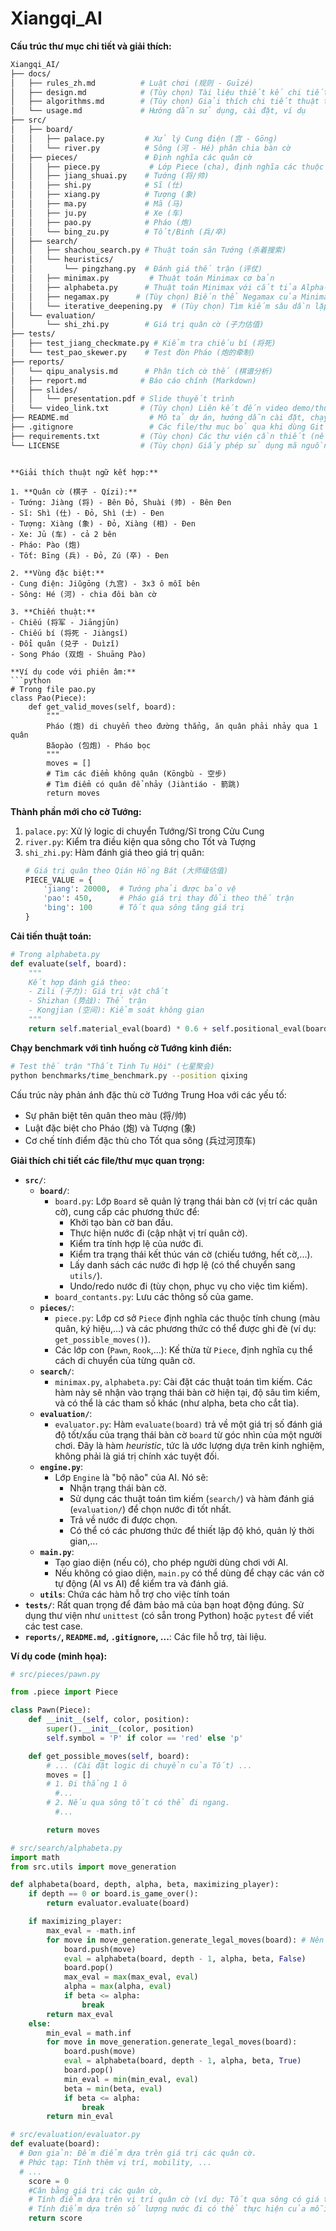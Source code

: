 # Xiangqi_AI
**Cấu trúc thư mục chi tiết và giải thích:**

```bash
Xiangqi_AI/
├── docs/
│   ├── rules_zh.md          # Luật chơi (规则 - Guīzé)
│   ├── design.md            # (Tùy chọn) Tài liệu thiết kế chi tiết (hệ thống, class,...)
│   ├── algorithms.md        # (Tùy chọn) Giải thích chi tiết thuật toán, công thức
│   └── usage.md             # Hướng dẫn sử dụng, cài đặt, ví dụ
├── src/
│   ├── board/
│   │   ├── palace.py         # Xử lý Cung điện (宫 - Gōng)
│   │   └── river.py          # Sông (河 - Hé) phân chia bàn cờ
│   ├── pieces/               # Định nghĩa các quân cờ  
│   │   ├── piece.py           # Lớp Piece (cha), định nghĩa các thuộc tính/phương thức chung
│   │   ├── jiang_shuai.py    # Tướng (将/帅)
│   │   ├── shi.py            # Sĩ (仕) 
│   │   ├── xiang.py          # Tượng (象)
│   │   ├── ma.py             # Mã (马)
│   │   ├── ju.py             # Xe (车)
│   │   ├── pao.py            # Pháo (炮)
│   │   └── bing_zu.py        # Tốt/Binh (兵/卒)
│   ├── search/
│   │   ├── shachou_search.py # Thuật toán săn Tướng (杀着搜索)
│   │   └── heuristics/
│   │       └── pingzhang.py  # Đánh giá thế trận (评仗)
│   │   ├── minimax.py         # Thuật toán Minimax cơ bản
│   │   ├── alphabeta.py      # Thuật toán Minimax với cắt tỉa Alpha-Beta
│   │   ├── negamax.py      # (Tùy chọn) Biến thể Negamax của Minimax
│   │   └── iterative_deepening.py  # (Tùy chọn) Tìm kiếm sâu dần lặp
│   └── evaluation/
│       └── shi_zhi.py        # Giá trị quân cờ (子力估值)
├── tests/
│   ├── test_jiang_checkmate.py # Kiểm tra chiếu bí (将死)
│   └── test_pao_skewer.py    # Test đòn Pháo (炮的牵制)
├── reports/
│   └── qipu_analysis.md      # Phân tích cờ thế (棋谱分析)
│   ├── report.md            # Báo cáo chính (Markdown)
│   ├── slides/
│   │   └── presentation.pdf # Slide thuyết trình
│   └── video_link.txt       # (Tùy chọn) Liên kết đến video demo/thuyết trình
├── README.md                  # Mô tả dự án, hướng dẫn cài đặt, chạy
├── .gitignore                 # Các file/thư mục bỏ qua khi dùng Git
├── requirements.txt         # (Tùy chọn) Các thư viện cần thiết (nếu có)
└── LICENSE                  # (Tùy chọn) Giấy phép sử dụng mã nguồn
```
```

**Giải thích thuật ngữ kết hợp:**

1. **Quân cờ (棋子 - Qízi):**
- Tướng: Jiàng (将) - Bên Đỏ, Shuài (帅) - Bên Đen
- Sĩ: Shì (仕) - Đỏ, Shì (士) - Đen
- Tượng: Xiàng (象) - Đỏ, Xiàng (相) - Đen
- Xe: Jū (车) - cả 2 bên
- Pháo: Pào (炮)
- Tốt: Bīng (兵) - Đỏ, Zú (卒) - Đen

2. **Vùng đặc biệt:**
- Cung điện: Jiǔgōng (九宫) - 3x3 ô mỗi bên
- Sông: Hé (河) - chia đôi bàn cờ

3. **Chiến thuật:**
- Chiếu (将军 - Jiāngjūn)
- Chiếu bí (将死 - Jiàngsǐ)
- Đổi quân (兑子 - Duìzǐ)
- Song Pháo (双炮 - Shuāng Pào)

**Ví dụ code với phiên âm:**
```python
# Trong file pao.py
class Pao(Piece):
    def get_valid_moves(self, board):
        """
        Pháo (炮) di chuyển theo đường thẳng, ăn quân phải nhảy qua 1 quân
        Bǎopào (包炮) - Pháo bọc
        """
        moves = []
        # Tìm các điểm không quân (Kōngbù - 空步)
        # Tìm điểm có quân để nhảy (Jiàntiáo - 箭跳)
        return moves
```

**Thành phần mới cho cờ Tướng:**
1. `palace.py`: Xử lý logic di chuyển Tướng/Sĩ trong Cửu Cung
2. `river.py`: Kiểm tra điều kiện qua sông cho Tốt và Tượng
3. `shi_zhi.py`: Hàm đánh giá theo giá trị quân:
   ```python
   # Giá trị quân theo Qián Hồng Bát (大师级估值)
   PIECE_VALUE = {
       'jiang': 20000,  # Tướng phải được bảo vệ
       'pao': 450,      # Pháo giá trị thay đổi theo thế trận
       'bing': 100      # Tốt qua sông tăng giá trị
   }
   ```

**Cải tiến thuật toán:**
```python
# Trong alphabeta.py
def evaluate(self, board):
    """
    Kết hợp đánh giá theo:
    - Zili (子力): Giá trị vật chất
    - Shizhan (势战): Thế trận
    - Kongjian (空间): Kiểm soát không gian
    """
    return self.material_eval(board) * 0.6 + self.positional_eval(board) * 0.4
```

**Chạy benchmark với tình huống cờ Tướng kinh điển:**
```bash
# Test thế trận "Thất Tinh Tụ Hội" (七星聚会)
python benchmarks/time_benchmark.py --position qixing
```

Cấu trúc này phản ánh đặc thù cờ Tướng Trung Hoa với các yếu tố:
- Sự phân biệt tên quân theo màu (将/帅)
- Luật đặc biệt cho Pháo (炮) và Tượng (象)
- Cơ chế tính điểm đặc thù cho Tốt qua sông (兵过河顶车)

**Giải thích chi tiết các file/thư mục quan trọng:**

*   **`src/`**:
    *   **`board/`**:
        *   `board.py`: Lớp `Board` sẽ quản lý trạng thái bàn cờ (vị trí các quân cờ), cung cấp các phương thức để:
            *   Khởi tạo bàn cờ ban đầu.
            *   Thực hiện nước đi (cập nhật vị trí quân cờ).
            *   Kiểm tra tính hợp lệ của nước đi.
            *   Kiểm tra trạng thái kết thúc ván cờ (chiếu tướng, hết cờ,...).
            *   Lấy danh sách các nước đi hợp lệ (có thể chuyển sang `utils/`).
            *   Undo/redo nước đi (tùy chọn, phục vụ cho việc tìm kiếm).
        *    `board_contants.py`: Lưu các thông số của game.
    *   **`pieces/`**:
        *   `piece.py`: Lớp cơ sở `Piece` định nghĩa các thuộc tính chung (màu quân, ký hiệu,...) và các phương thức có thể được ghi đè (ví dụ: `get_possible_moves()`).
        *   Các lớp con (`Pawn`, `Rook`,...): Kế thừa từ `Piece`, định nghĩa cụ thể cách di chuyển của từng quân cờ.
    *   **`search/`**:
        *   `minimax.py`, `alphabeta.py`: Cài đặt các thuật toán tìm kiếm.  Các hàm này sẽ nhận vào trạng thái bàn cờ hiện tại, độ sâu tìm kiếm, và có thể là các tham số khác (như alpha, beta cho cắt tỉa).
    *   **`evaluation/`**:
        *   `evaluator.py`: Hàm `evaluate(board)` trả về một giá trị số đánh giá độ tốt/xấu của trạng thái bàn cờ `board` từ góc nhìn của một người chơi.  Đây là hàm *heuristic*, tức là ước lượng dựa trên kinh nghiệm, không phải là giá trị chính xác tuyệt đối.
    *   **`engine.py`**:
        *   Lớp `Engine` là "bộ não" của AI.  Nó sẽ:
            *   Nhận trạng thái bàn cờ.
            *   Sử dụng các thuật toán tìm kiếm (`search/`) và hàm đánh giá (`evaluation/`) để chọn nước đi tốt nhất.
            *   Trả về nước đi được chọn.
            *   Có thể có các phương thức để thiết lập độ khó, quản lý thời gian,...
    *   **`main.py`**:
        *   Tạo giao diện (nếu có), cho phép người dùng chơi với AI.
        *   Nếu không có giao diện, `main.py` có thể dùng để chạy các ván cờ tự động (AI vs AI) để kiểm tra và đánh giá.
    * **`utils`**: Chứa các hàm hỗ trợ cho việc tính toán
*   **`tests/`**:  Rất quan trọng để đảm bảo mã của bạn hoạt động đúng.  Sử dụng thư viện như `unittest` (có sẵn trong Python) hoặc `pytest` để viết các test case.
*   **`reports/`, `README.md`, `.gitignore`, ...**: Các file hỗ trợ, tài liệu.

**Ví dụ code (minh họa):**

```python
# src/pieces/pawn.py

from .piece import Piece

class Pawn(Piece):
    def __init__(self, color, position):
        super().__init__(color, position)
        self.symbol = 'P' if color == 'red' else 'p'

    def get_possible_moves(self, board):
        # ... (Cài đặt logic di chuyển của Tốt) ...
        moves = []
        # 1. Đi thẳng 1 ô
          #...
        # 2. Nếu qua sông tốt có thể đi ngang.
          #...

        return moves

# src/search/alphabeta.py
import math
from src.utils import move_generation

def alphabeta(board, depth, alpha, beta, maximizing_player):
    if depth == 0 or board.is_game_over():
        return evaluator.evaluate(board)

    if maximizing_player:
        max_eval = -math.inf
        for move in move_generation.generate_legal_moves(board): # Nên có hàm tạo moves riêng.
            board.push(move)
            eval = alphabeta(board, depth - 1, alpha, beta, False)
            board.pop()
            max_eval = max(max_eval, eval)
            alpha = max(alpha, eval)
            if beta <= alpha:
                break
        return max_eval
    else:
        min_eval = math.inf
        for move in move_generation.generate_legal_moves(board):
            board.push(move)
            eval = alphabeta(board, depth - 1, alpha, beta, True)
            board.pop()
            min_eval = min(min_eval, eval)
            beta = min(beta, eval)
            if beta <= alpha:
                break
        return min_eval

# src/evaluation/evaluator.py
def evaluate(board):
  # Đơn giản: Đếm điểm dựa trên giá trị các quân cờ.
  # Phức tạp: Tính thêm vị trí, mobility, ...
  # ...
    score = 0
    #Cân bằng giá trị các quân cờ,
    # Tính điểm dựa trên vị trí quân cờ (ví dụ: Tốt qua sông có giá trị cao hơn)
    # Tính điểm dựa trên số lượng nước đi có thể thực hiện của mỗi quân cờ (mobility)
    return score
```


